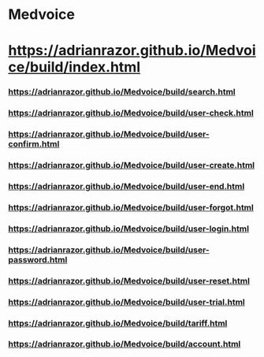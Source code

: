# Medvoice
# https://adrianrazor.github.io/Medvoice/build/index.html

### https://adrianrazor.github.io/Medvoice/build/search.html
###
### https://adrianrazor.github.io/Medvoice/build/user-check.html
### https://adrianrazor.github.io/Medvoice/build/user-confirm.html
### https://adrianrazor.github.io/Medvoice/build/user-create.html
### https://adrianrazor.github.io/Medvoice/build/user-end.html
### https://adrianrazor.github.io/Medvoice/build/user-forgot.html
### https://adrianrazor.github.io/Medvoice/build/user-login.html
### https://adrianrazor.github.io/Medvoice/build/user-password.html
### https://adrianrazor.github.io/Medvoice/build/user-reset.html
### https://adrianrazor.github.io/Medvoice/build/user-trial.html
###
### https://adrianrazor.github.io/Medvoice/build/tariff.html
###
### https://adrianrazor.github.io/Medvoice/build/account.html
